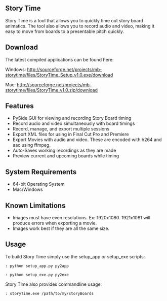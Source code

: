 ## Story Time

Story Time is a tool that allows you to quickly time out story board animatics.
The tool also allows you to record audio and video, making it easy to move from boards to
a presentable pitch quickly.


## Download

The latest compiled applications can be found here:

Windows:
http://sourceforge.net/projects/mb-storytime/files/StoryTime_Setup_v1.0.exe/download

Mac:
http://sourceforge.net/projects/mb-storytime/files/StoryTime_v1.0.zip/download


## Features

- PySide GUI for viewing and recording Story Board timing
- Record audio and video simultaneously with board timings
- Record, manage, and export multiple sessions
- Export XML files for using in Final Cut Pro and Premiere
- Export Movies with audio and video. These are encoded with h264 and aac using ffmpeg.
- Auto-Saves working recordings as they are made
- Preview current and upcoming boards while timing

## System Requirements
- 64-bit Operating System
- Mac/Windows

## Known Limitations
- Images must have even resolutions. Ex: 1920x1080. 1921x1081 will produce errors when exporting a movie.
- Images work best if they are all the same size.

## Usage

To build Story Time simply use the setup_app or setup_exe scripts:

```
: python setup_app.py py2app
```

```
: python setup_exe.py py2exe
```


Story Time also provides commandline usage:

```
: storyTime.exe /path/to/my/storyBoards
```
